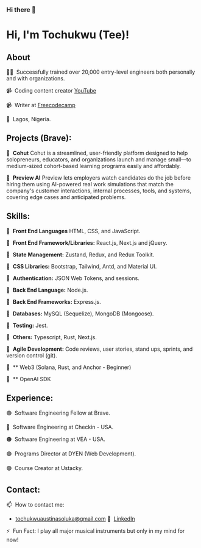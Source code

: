 ### Hi there 👋

<!--
**asoluka/asoluka** is a ✨ _special_ ✨ repository because its `README.md` (this file) appears on your GitHub profile.

Here are some ideas to get you started:

- 🔭 I’m currently working on ...
- 🌱 I’m currently learning ...
- 👯 I’m looking to collaborate on ...
- 🤔 I’m looking for help with ...
- 💬 Ask me about ...
- 📫 How to reach me: ...
- ⚡ Fun fact: ...
-->

# Hi, I'm Tochukwu (Tee)!

## About

👨‍💻&nbsp; Successfully trained over 20,000 entry-level engineers both personally and with organizations.

📹&nbsp; Coding content creator [YouTube](https://www.youtube.com/channel/UCJTN5fDHo5l3xKgS3OJ8t3A?view_as=subscriber)

📹&nbsp; Writer at [Freecodecamp](https://www.freecodecamp.org/news/author/sleekcodes/)

📍&nbsp; Lagos, Nigeria.


## Projects (Brave): 

🔹&nbsp;  **Cohut**
Cohut is a streamlined, user-friendly platform designed to help solopreneurs, educators, and organizations launch and manage small—to medium-sized cohort-based learning programs easily and affordably.

🔹&nbsp;  **Preview AI**
Preview lets employers watch candidates do the job before hiring them using AI-powered real work simulations that match the company's customer interactions, internal processes, tools, and systems, covering edge cases and anticipated problems.


## Skills: 

🔹&nbsp;  **Front End Languages** HTML, CSS, and JavaScript.

🔸&nbsp;  **Front End Framework/Libraries:** React.js, Next.js and jQuery.

🔹&nbsp;  **State Management:** Zustand, Redux, and Redux Toolkit.

🔸&nbsp;  **CSS Libraries:** Bootstrap, Tailwind, Antd, and Material UI.

🔹&nbsp;  **Authentication:** JSON Web Tokens, and sessions.

🔸&nbsp;  **Back End Language:** Node.js.

🔹&nbsp;  **Back End Frameworks:** Express.js.

🔸&nbsp;  **Databases:** MySQL (Sequelize), MongoDB (Mongoose).

🔹&nbsp;  **Testing:** Jest.

🔹&nbsp;  **Others:** Typescript, Rust, Next.js.

🔸&nbsp;  **Agile Development:** Code reviews, user stories, stand ups, sprints, and version control (git).

🔹&nbsp; ** Web3 (Solana, Rust, and Anchor - Beginner)

🔹&nbsp; ** OpenAI SDK


## Experience: 
🟢&nbsp; Software Engineering Fellow at Brave.

🔴&nbsp; Software Engineering at Checkin - USA.

🟠&nbsp; Software Engineering at VEA - USA.

🟣&nbsp; Programs Director at DYEN (Web Development).

🟢&nbsp; Course Creator at Ustacky.


## Contact: 
📫&nbsp; How to contact me:

- tochukwuaustinasoluka@gmail.com
📘&nbsp; [LinkedIn](https://www.linkedin.com/in/asoluka/)

⚡&nbsp; Fun Fact: I play all major musical instruments but only in my mind for now!

